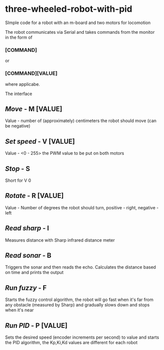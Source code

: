 # three-wheeled-robot-with-pid
SImple code for a robot with an m-board and two motors for locomotion

The robot communicates via Serial and takes commands from the monitor in the form of

### [COMMAND]
or
### [COMMAND][VALUE]
where applicabe.

The interface 

## ***Move*** - M [VALUE]
Value - number of (approximately) centimeters the robot should move (can be negative)

## ***Set speed*** - V [VALUE]
Value - <0 - 255> the PWM value to be put on both motors

## ***Stop*** - S
Short for V 0

## ***Rotate*** - R [VALUE]
Value - Number of degrees the robot should turn, positive - right, negative - left

## ***Read sharp*** - I
Measures distance with Sharp infrared distance meter

## ***Read sonar*** - B
Triggers the sonar and then reads the echo. Calculates the distance based on time and prints the output

## ***Run fuzzy*** - F
Starts the fuzzy control algorithm, the robot will go fast when it's far from any obstacle (measured by Sharp) and gradually slows down and stops when it's near

## ***Run PID*** - P [VALUE]
Sets the desired speed (encoder increments per second) to value and starts the PID algorithm, the Kp,Ki,Kd values are different for each robot

